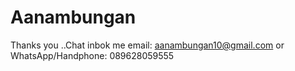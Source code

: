 # Aanambungan
Thanks you ..Chat inbok me email: aanambungan10@gmail.com or WhatsApp/Handphone: 089628059555
